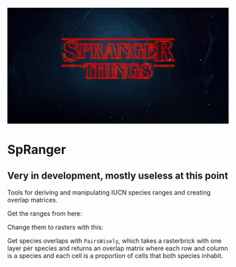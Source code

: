 

![banner](https://github.com/gfalbery/SpRanger/blob/master/front_logo.png)

# SpRanger

## Very in development, mostly useless at this point

Tools for deriving and manipulating IUCN species ranges and creating overlap matrices.

Get the ranges from here: 

Change them to rasters with this:

Get species overlaps with `PairsWisely`, which takes a rasterbrick with one layer per species and returns an overlap matrix where each row and column is a species and each cell is a proportion of cells that both species inhabit.
